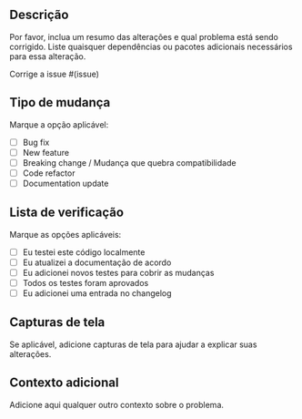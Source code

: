 ## Descrição

Por favor, inclua um resumo das alterações e qual problema está sendo corrigido. Liste quaisquer dependências ou pacotes adicionais necessários para essa alteração.

Corrige a issue #(issue)

## Tipo de mudança

Marque a opção aplicável:

- [ ] Bug fix
- [ ] New feature
- [ ] Breaking change / Mudança que quebra compatibilidade
- [ ] Code refactor
- [ ] Documentation update

## Lista de verificação

Marque as opções aplicáveis:

- [ ] Eu testei este código localmente
- [ ] Eu atualizei a documentação de acordo
- [ ] Eu adicionei novos testes para cobrir as mudanças
- [ ] Todos os testes foram aprovados
- [ ] Eu adicionei uma entrada no changelog

## Capturas de tela

Se aplicável, adicione capturas de tela para ajudar a explicar suas alterações.

## Contexto adicional

Adicione aqui qualquer outro contexto sobre o problema.

